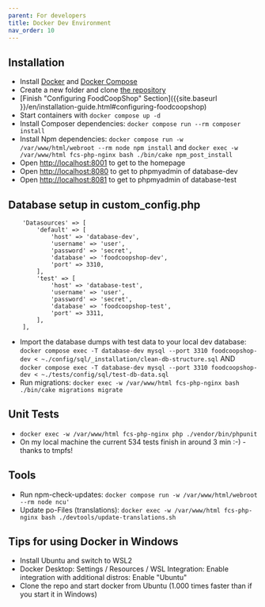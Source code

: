 ```yaml
---
parent: For developers
title: Docker Dev Environment
nav_order: 10
---
```


## Installation
* Install [Docker](https://docs.docker.com/engine/install/) and [Docker Compose](https://docs.docker.com/compose/install/)
* Create a new folder and clone [the repository](https://github.com/foodcoopshop/foodcoopshop.git)
* [Finish "Configuring FoodCoopShop" Section]({{site.baseurl }}/en/installation-guide.html#configuring-foodcoopshop)
* Start containers with `docker compose up -d`
* Install Composer dependencies: `docker compose run --rm composer install`
* Install Npm dependencies: `docker compose run -w /var/www/html/webroot --rm node npm install` and `docker exec -w /var/www/html fcs-php-nginx bash ./bin/cake npm_post_install`
* Open [http://localhost:8001](http://localhost:8001) to get to the homepage
* Open [http://localhost:8080](http://localhost:8080) to get to phpmyadmin of database-dev
* Open [http://localhost:8081](http://localhost:8081) to get to phpmyadmin of database-test


## Database setup in custom_config.php
```
    'Datasources' => [
        'default' => [
            'host' => 'database-dev',
            'username' => 'user',
            'password' => 'secret',
            'database' => 'foodcoopshop-dev',
            'port' => 3310,
        ],
        'test' => [
            'host' => 'database-test',
            'username' => 'user',
            'password' => 'secret',
            'database' => 'foodcoopshop-test',
            'port' => 3311,
        ],
    ],
```
* Import the database dumps with test data to your local dev database: `docker compose exec -T database-dev mysql --port 3310 foodcoopshop-dev < ~./config/sql/_installation/clean-db-structure.sql` AND `docker compose exec -T database-dev mysql --port 3310 foodcoopshop-dev < ~./tests/config/sql/test-db-data.sql`
* Run migrations: `docker exec -w /var/www/html fcs-php-nginx bash ./bin/cake migrations migrate`


## Unit Tests
* `docker exec -w /var/www/html fcs-php-nginx php ./vendor/bin/phpunit`
* On my local machine the current 534 tests finish in around 3 min :-) - thanks to tmpfs!


## Tools
* Run npm-check-updates: `docker compose run -w /var/www/html/webroot --rm node ncu'`
* Update po-Files (translations): `docker exec -w /var/www/html fcs-php-nginx bash ./devtools/update-translations.sh`


## Tips for using Docker in Windows
* Install Ubuntu and switch to WSL2
* Docker Desktop: Settings / Resources / WSL Integration: Enable integration with additional distros: Enable "Ubuntu"
* Clone the repo and start docker from Ubuntu (1.000 times faster than if you start it in Windows)